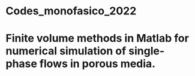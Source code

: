 # Codes_monofasico_2022
# Finite volume methods in Matlab for numerical simulation of single-phase flows in porous media.

